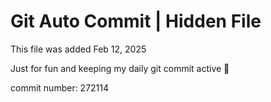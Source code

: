 # Git Auto Commit | Hidden File

This file was added Feb 12, 2025

Just for fun and keeping my daily git commit active 🤪

commit number: 272114
